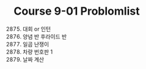 # Course 9-01 Problomlist
2875. 대회 or 인턴
16917. 양념 반 후라이드 반
2309. 일곱 난쟁이
16968. 차량 번호판 1
1476. 날짜 계산
